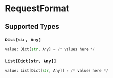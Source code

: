 # RequestFormat


## Supported Types

### `Dict[str, Any]`

```python
value: Dict[str, Any] = /* values here */
```

### `List[Dict[str, Any]]`

```python
value: List[Dict[str, Any]] = /* values here */
```

